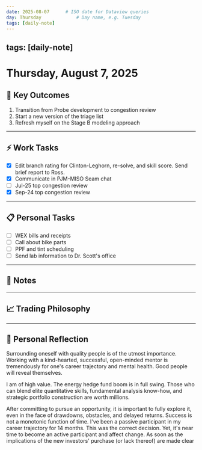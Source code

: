 ```yaml
---
date: 2025-08-07      # ISO date for Dataview queries
day: Thursday             # Day name, e.g. Tuesday
tags: [daily-note]
---
```

tags: [daily-note]
---
# Thursday, August 7, 2025

## 🎯 Key Outcomes
1. Transition from Probe development to congestion review
2. Start a new version of the triage list
3. Refresh myself on the Stage B modeling approach

---
## ⚡ Work Tasks
- [x] Edit branch rating for Clinton-Leghorn, re-solve, and skill score. Send brief report to Ross.
- [x] Communicate in PJM-MISO Seam chat
- [ ] Jul-25 top congestion review
- [x] Sep-24 top congestion review

---
## 📋 Personal Tasks
- [ ] WEX bills and receipts
- [ ] Call about bike parts
- [ ] PPF and tint scheduling
- [ ] Send lab information to Dr. Scott's office

---
## 📝 Notes


---
## 📈 Trading Philosophy


---
## 🤔 Personal Reflection
Surrounding oneself with quality people is of the utmost importance. Working with a kind-hearted, successful, open-minded mentor is tremendously for one's career trajectory and mental health. Good people will reveal themselves.

I am of high value. The energy hedge fund boom is in full swing. Those who can blend elite quantitative skills, fundamental analysis know-how, and strategic portfolio construction are worth millions.

After committing to pursue an opportunity, it is important to fully explore it, even in the face of drawdowns, obstacles, and delayed returns. Success is not a monotonic function of time. I've been a passive participant in my career trajectory for 14 months. This was the correct decision. Yet, it's near time to become an active participant and affect change. As soon as the implications of the new investors' purchase (or lack thereof) are made clear
